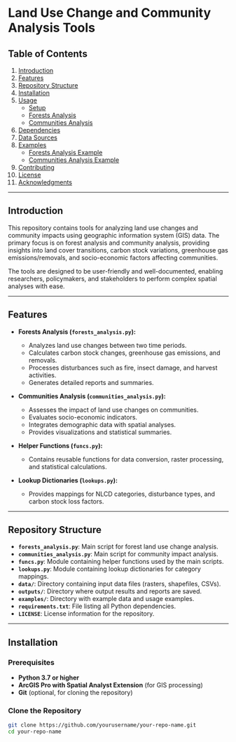 # **Land Use Change and Community Analysis Tools**

## **Table of Contents**

1. [Introduction](#introduction)
2. [Features](#features)
3. [Repository Structure](#repository-structure)
4. [Installation](#installation)
5. [Usage](#usage)
   - [Setup](#setup)
   - [Forests Analysis](#forests-analysis)
   - [Communities Analysis](#communities-analysis)
6. [Dependencies](#dependencies)
7. [Data Sources](#data-sources)
8. [Examples](#examples)
   - [Forests Analysis Example](#forests-analysis-example)
   - [Communities Analysis Example](#communities-analysis-example)
9. [Contributing](#contributing)
10. [License](#license)
11. [Acknowledgments](#acknowledgments)

---

## **Introduction**

This repository contains tools for analyzing land use changes and community impacts using geographic information system (GIS) data. The primary focus is on forest analysis and community analysis, providing insights into land cover transitions, carbon stock variations, greenhouse gas emissions/removals, and socio-economic factors affecting communities.

The tools are designed to be user-friendly and well-documented, enabling researchers, policymakers, and stakeholders to perform complex spatial analyses with ease.

---

## **Features**

- **Forests Analysis (`forests_analysis.py`):**
  - Analyzes land use changes between two time periods.
  - Calculates carbon stock changes, greenhouse gas emissions, and removals.
  - Processes disturbances such as fire, insect damage, and harvest activities.
  - Generates detailed reports and summaries.

- **Communities Analysis (`communities_analysis.py`):**
  - Assesses the impact of land use changes on communities.
  - Evaluates socio-economic indicators.
  - Integrates demographic data with spatial analyses.
  - Provides visualizations and statistical summaries.

- **Helper Functions (`funcs.py`):**
  - Contains reusable functions for data conversion, raster processing, and statistical calculations.

- **Lookup Dictionaries (`lookups.py`):**
  - Provides mappings for NLCD categories, disturbance types, and carbon stock loss factors.

---

## **Repository Structure**






- **`forests_analysis.py`**: Main script for forest land use change analysis.
- **`communities_analysis.py`**: Main script for community impact analysis.
- **`funcs.py`**: Module containing helper functions used by the main scripts.
- **`lookups.py`**: Module containing lookup dictionaries for category mappings.
- **`data/`**: Directory containing input data files (rasters, shapefiles, CSVs).
- **`outputs/`**: Directory where output results and reports are saved.
- **`examples/`**: Directory with example data and usage examples.
- **`requirements.txt`**: File listing all Python dependencies.
- **`LICENSE`**: License information for the repository.

---

## **Installation**

### **Prerequisites**

- **Python 3.7 or higher**
- **ArcGIS Pro with Spatial Analyst Extension** (for GIS processing)
- **Git** (optional, for cloning the repository)

### **Clone the Repository**

```bash
git clone https://github.com/yourusername/your-repo-name.git
cd your-repo-name


